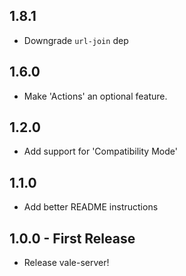 ## 1.8.1

* Downgrade `url-join` dep

## 1.6.0

* Make 'Actions' an optional feature.

## 1.2.0

* Add support for 'Compatibility Mode'

## 1.1.0

* Add better README instructions

## 1.0.0 - First Release

* Release vale-server!
